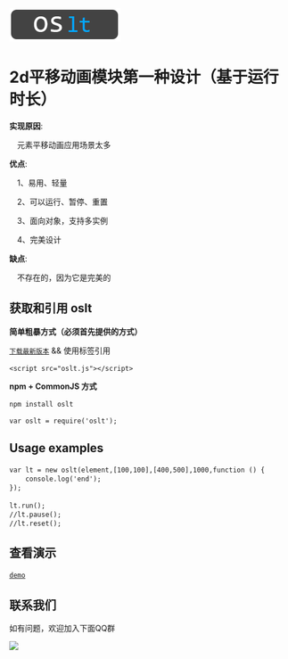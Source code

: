 ![](logo.png)

#  2d平移动画模块第一种设计（基于运行时长）

**实现原因**:

  &emsp;元素平移动画应用场景太多

**优点**:

  &emsp;1、易用、轻量

  &emsp;2、可以运行、暂停、重置

  &emsp;3、面向对象，支持多实例

  &emsp;4、完美设计

**缺点**:

  &emsp;不存在的，因为它是完美的

## 获取和引用 oslt

**简单粗暴方式（必须首先提供的方式）**

  [`下载最新版本`](https://github.com/oscxc/oslt/releases) && 使用标签引用

```
<script src="oslt.js"></script>
```

**npm + CommonJS 方式**

```
npm install oslt
```

```
var oslt = require('oslt');
```

## Usage examples

```
var lt = new oslt(element,[100,100],[400,500],1000,function () {
    console.log('end');
});

lt.run();
//lt.pause();
//lt.reset();
```

## 查看演示
[`demo`](https://oscxc.github.io/oslt/)


## 联系我们

如有问题，欢迎加入下面QQ群

![](https://oscxc.github.io/Images/doc/contact.jpg)

